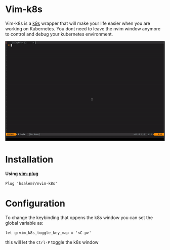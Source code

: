 # Vim-k8s
Vim-k8s is a [k9s](https://github.com/derailed/k9s) wrapper that will make your life easier when you are working on Kubernetes. You dont need to leave the nvim window anymore to control and debug your kubernetes environment.

![alt text](./imgs/nvim-k8s.gif)


# Installation

**Using [vim-plug](https://github.com/junegunn/vim-plug)**

```vimscript
Plug 'hsalem7/nvim-k8s'
```

# Configuration
To change the keybinding that oppens the k8s window you can set the global variable as:
```vimscript
let g:vim_k8s_toggle_key_map = '<C-p>'
```
this will let the `Ctrl-P` toggle the k8s window
